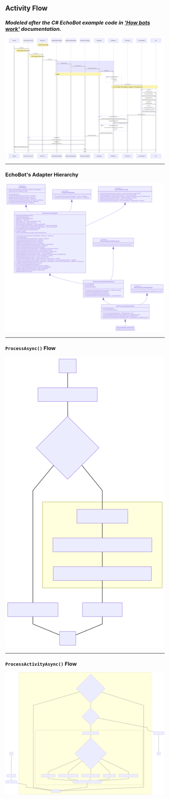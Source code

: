 ## Activity Flow
### *Modeled after the C# EchoBot example code in ['How bots work'](https://docs.microsoft.com/en-us/azure/bot-service/bot-builder-basics?view=azure-bot-service-4.0&tabs=csharp#bot-logic) documentation.*

![Activity Flow Diagram](../../GraphSVGs/ActivityFlow2.svg "Activity Flow C# EchoBot")

___

### EchoBot's Adapter Hierarchy
![EchoBot's Adapter Hierarchy](../../GraphSVGs/EchoAdapterHierarchy.svg "Activity Flow C# EchoBot")

___

### `ProcessAsync()` Flow
![Process Async](../../GraphSVGs/ProcessAsync.svg "Activity Flow C# EchoBot")

___

### `ProcessActivityAsync()` Flow
![ProcessActivityAsync](../../GraphSVGs/ProcessActivityAsync.svg "Activity Flow C# EchoBot")